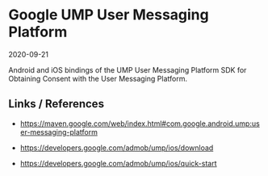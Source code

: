 # Google UMP User Messaging Platform  


2020-09-21

Android and iOS bindings of the UMP User Messaging Platform SDK for Obtaining Consent with the User Messaging Platform.

## Links / References

*   https://maven.google.com/web/index.html#com.google.android.ump:user-messaging-platform

*   https://developers.google.com/admob/ump/ios/download

*   https://developers.google.com/admob/ump/ios/quick-start




